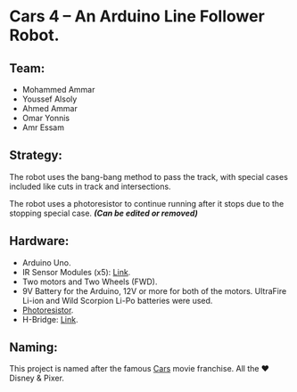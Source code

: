 # Cars 4 – An Arduino Line Follower Robot.

## Team:
- Mohammed Ammar
- Youssef Alsoly
- Ahmed Ammar
- Omar Yonnis
- Amr Essam

## Strategy:

The robot uses the bang-bang method to pass the track, with special cases included like cuts in track and intersections.

The robot uses a photoresistor to continue running after it stops due to the stopping special case. ***(Can be edited or removed)***

## Hardware:

- Arduino Uno.
- IR Sensor Modules (x5): [Link](http://ram-e-shop.com/oscmax/catalog/product_info.php?products_id=3213).
- Two motors and Two Wheels (FWD).
- 9V Battery for the Arduino, 12V or more for both of the motors. UltraFire Li-ion and Wild Scorpion Li-Po batteries were used.
- [Photoresistor](https://www.arduino.cc/en/uploads/Tutorial/PhotoCellA0.png).
- H-Bridge: [Link](https://howtomechatronics.com/tutorials/arduino/arduino-dc-motor-control-tutorial-l298n-pwm-h-bridge/).

## Naming:
This project is named after the famous [Cars](https://en.wikipedia.org/wiki/Cars_(franchise)) movie franchise. All the ♥️ Disney & Pixer.
